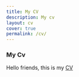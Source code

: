```yaml
---
title: My CV
description: My cv
layout: cv
cover: true
permalink: /cv/
---
```

###  My Cv 
Hello friends, this is my [CV](https://omerturanbayrakli.com/assets/academic_cv_ok.pdf)
